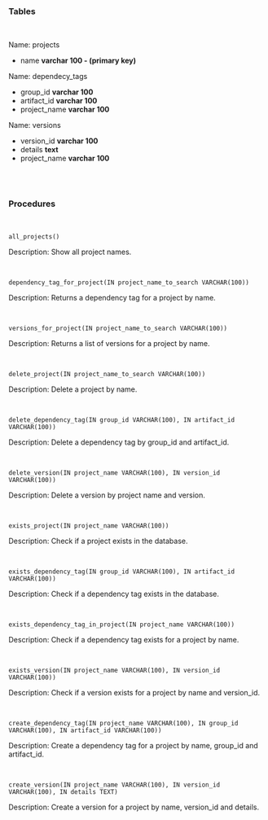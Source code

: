 
### Tables ###

<br/>

Name: projects

- name __varchar 100 - (primary key)__

Name: dependecy_tags

- group_id __varchar 100__
- artifact_id __varchar 100__
- project_name __varchar 100__

Name: versions

- version_id __varchar 100__
- details __text__
- project_name __varchar 100__

<br/>
<br/>

### Procedures ###

<br/>

    all_projects()

Description: Show all project names.

<br/>

    dependency_tag_for_project(IN project_name_to_search VARCHAR(100))

Description: Returns a dependency tag for a project by name.

<br/>

    versions_for_project(IN project_name_to_search VARCHAR(100))

Description: Returns a list of versions for a project by name.

<br/>

    delete_project(IN project_name_to_search VARCHAR(100))

Description: Delete a project by name.

<br/>

    delete_dependency_tag(IN group_id VARCHAR(100), IN artifact_id VARCHAR(100))

Description: Delete a dependency tag by group_id and artifact_id.

<br/>

    delete_version(IN project_name VARCHAR(100), IN version_id VARCHAR(100))

Description: Delete a version by project name and version.

<br/>

    exists_project(IN project_name VARCHAR(100))

Description: Check if a project exists in the database.

<br/>

    exists_dependency_tag(IN group_id VARCHAR(100), IN artifact_id VARCHAR(100))

Description: Check if a dependency tag exists in the database.

<br/>

    exists_dependency_tag_in_project(IN project_name VARCHAR(100))

Description: Check if a dependency tag exists for a project by name.

<br/>

    exists_version(IN project_name VARCHAR(100), IN version_id VARCHAR(100))

Description: Check if a version exists for a project by name and version_id.

<br/>

    create_dependency_tag(IN project_name VARCHAR(100), IN group_id VARCHAR(100), IN artifact_id VARCHAR(100))

Description: Create a dependency tag for a project by name, group_id and artifact_id.

<br/>

    create_version(IN project_name VARCHAR(100), IN version_id VARCHAR(100), IN details TEXT)

Description: Create a version for a project by name, version_id and details.

<br/>
